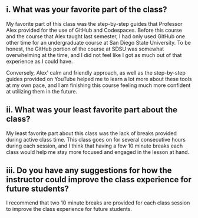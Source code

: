 ## i. What was your favorite part of the class?

My favorite part of this class was the step-by-step guides that Professor Alex provided for the use of GitHub and Codespaces. Before this course and the course that Alex taught last semester, I had only used GitHub one other time for an undergraduate course at San Diego State University. To be honest, the GitHub portion of the course at SDSU was somewhat overwhelming at the time, and I did not feel like I got as much out of that experience as I could have.

Conversely, Alex' calm and friendly approach, as well as the step-by-step guides provided on YouTube helped me to learn a lot more about these tools at my own pace, and I am finishing this course feeling much more confident at utilizing them in the future.

## ii. What was your least favorite part about the class?

My least favorite part about this class was the lack of breaks provided during active class time. This class goes on for several consecutive hours during each session, and I think that having a few 10 minute breaks each class would help me stay more focused and engaged in the lesson at hand.

## iii. Do you have any suggestions for how the instructor could improve the class experience for future students?

I recommend that two 10 minute breaks are provided for each class session to improve the class experience for future students.